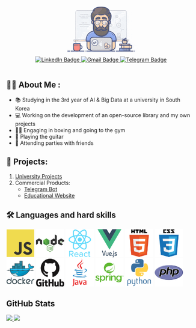 <div align="center" id="header">
   <div id="gif">
      <img src="https://github.com/NutonFlash/NutonFlash/blob/main/resources/developer.gif">
   </div>
   <div id="badges">
      <a href="https://www.linkedin.com/in/aleksei-kislitsin-ba8a9a231/">
     <img src="https://img.shields.io/badge/LinkedIn-blue?style=for-the-badge&logo=linkedin&logoColor=white" alt="LinkedIn Badge"/>
      </a>
      <a href="mailto: aakislitsin@gmail.com">
     <img src="https://img.shields.io/badge/Gmail-red?style=for-the-badge&logo=gmail&logoColor=white" alt="Gmail Badge"/>
      </a>
      <a href="https://t.me/nutonflash">
     <img src="https://img.shields.io/badge/Telegram-blue?style=for-the-badge&logo=telegram&logoColor=white" alt="Telegram Badge"/>
      </a>
   </div>
   <div id="views">
      <img src="https://komarev.com/ghpvc/?username=nutonflash&style=flat-square&color=blue" alt=""/>
   </div>
</div>

## :man_technologist: About Me :
- :books: Studying in the 3rd year of AI & Big Data at a university in South Korea
- :computer: Working on the development of an open-source library and my own projects
- :weight_lifting_man: Engaging in boxing and going to the gym
- :guitar: Playing the guitar
- :clinking_glasses: Attending parties with friends
## :briefcase: Projects:
1. [University Projects](https://github.com/NutonFlash/ITMO_University)
2. Commercial Products:
   - [Telegram Bot](https://github.com/NutonFlash/Telegram_Bot)
   - [Educational Website](https://github.com/NutonFlash/Educational_Website)
## :hammer_and_wrench: Languages and hard skills
<div>
   <img src="https://github.com/devicons/devicon/blob/master/icons/javascript/javascript-original.svg" alt="JavaScript logo" width="75px" height="75px">
   <img src="https://github.com/devicons/devicon/blob/master/icons/nodejs/nodejs-original-wordmark.svg" alt="NodeJS logo" width="75px" height="75px">
   <img src="https://github.com/devicons/devicon/blob/master/icons/react/react-original-wordmark.svg" alt="ReactJS logo" width="75px" height="75px">
   <img src="https://github.com/devicons/devicon/blob/master/icons/vuejs/vuejs-original-wordmark.svg" alt="VueJS logo" width="75px" height="75px">
   <img src="https://github.com/devicons/devicon/blob/master/icons/html5/html5-original-wordmark.svg" alt="HTML logo" width="75px" height="75px">
   <img src="https://github.com/devicons/devicon/blob/master/icons/css3/css3-original-wordmark.svg" alt="CSS logo" width="75px" height="75px">
   <img src="https://github.com/devicons/devicon/blob/master/icons/docker/docker-original-wordmark.svg" alt="Docker logo" width="75px" height="75px">
   <img src="https://github.com/devicons/devicon/blob/master/icons/github/github-original-wordmark.svg" alt="GitHub logo" width="75px" height="75px">
   <img src="https://github.com/devicons/devicon/blob/master/icons/java/java-original-wordmark.svg" alt="Java logo" width="75px" height="75px">
   <img src="https://github.com/devicons/devicon/blob/master/icons/spring/spring-original-wordmark.svg" alt="SpringBoot logo" width="75px" height="75px">
   <img src="https://github.com/devicons/devicon/blob/master/icons/python/python-original-wordmark.svg" alt="Python logo" width="75px" height="75px">
   <img src="https://github.com/devicons/devicon/blob/master/icons/php/php-original.svg" alt="PHP logo" width="75px" height="75px">
</div>

## GitHub Stats
<div>
<a href="https://github.com/nutonflash/github-readme-stats">
  <img height=200 src="https://github-readme-stats-psi-gules-42.vercel.app/api?username=nutonflash&hide=issues,stars&show=prs_merged_percentage&show_icons=true&hide_title=true&rank_icon=github&count_private=true" />
</a>
<a href="https://github.com/nutonflash/convoychat">
  <img height=200 src="https://github-readme-stats-psi-gules-42.vercel.app/api/top-langs?username=nutonflash&langs_count=5&exclude_repo=GalaxyX&layout=donut" />
</a>
</div>
